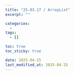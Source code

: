 ```yaml
---
title: "25.03.17 / ArrayList"
excerpt: ""

categories:
  - 
tags:
  - []

toc: true
toc_sticky: true

date: 2025-04-25
last_modified_at: 2025-04-25
---
```

